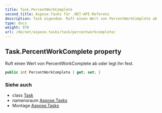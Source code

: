 ```yaml
---
title: Task.PercentWorkComplete
second_title: Aspose.Tasks für .NET-API-Referenz
description: Task eigendom. Ruft einen Wert von PercentWorkComplete ab oder legt ihn fest.
type: docs
weight: 970
url: /de/net/aspose.tasks/task/percentworkcomplete/
---
```

## Task.PercentWorkComplete property

Ruft einen Wert von PercentWorkComplete ab oder legt ihn fest.

```csharp
public int PercentWorkComplete { get; set; }
```

### Siehe auch

* class [Task](../)
* namensraum [Aspose.Tasks](../../task/)
* Montage [Aspose.Tasks](../../../)


